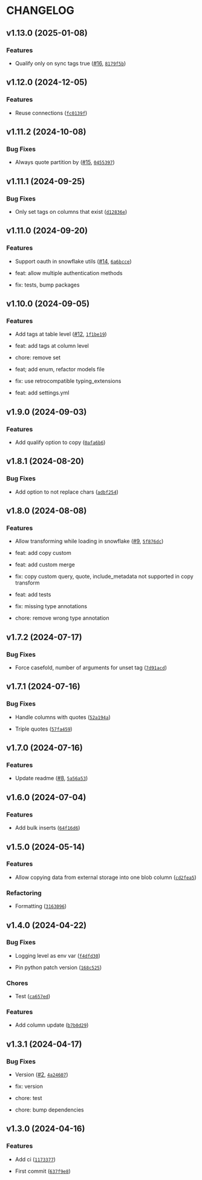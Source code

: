 # CHANGELOG


## v1.13.0 (2025-01-08)

### Features

- Qualify only on sync tags true ([#16](https://github.com/remoteoss/snowflake-utils/pull/16),
  [`8179f5b`](https://github.com/remoteoss/snowflake-utils/commit/8179f5b2735bd9c4b15dc46c91a1ac6eee1af59d))


## v1.12.0 (2024-12-05)

### Features

- Reuse connections
  ([`fc0139f`](https://github.com/remoteoss/snowflake-utils/commit/fc0139f752b2ec74f307cce78f15c10000b865a6))


## v1.11.2 (2024-10-08)

### Bug Fixes

- Always quote partition by ([#15](https://github.com/remoteoss/snowflake-utils/pull/15),
  [`0455397`](https://github.com/remoteoss/snowflake-utils/commit/045539795f358cfe64bf58246b2efa7f028953f2))


## v1.11.1 (2024-09-25)

### Bug Fixes

- Only set tags on columns that exist
  ([`d12836e`](https://github.com/remoteoss/snowflake-utils/commit/d12836e8908c33d7d5680aee23ae6689ce4e5245))


## v1.11.0 (2024-09-20)

### Features

- Support oauth in snowflake utils ([#14](https://github.com/remoteoss/snowflake-utils/pull/14),
  [`6a6bcce`](https://github.com/remoteoss/snowflake-utils/commit/6a6bcce2b59ff775e5aae10109e88862af7b0858))

* feat: allow multiple authentication methods

* fix: tests, bump packages


## v1.10.0 (2024-09-05)

### Features

- Add tags at table level ([#12](https://github.com/remoteoss/snowflake-utils/pull/12),
  [`1f1be19`](https://github.com/remoteoss/snowflake-utils/commit/1f1be19d4316617d8e90601f471ea8d3203c2441))

* feat: add tags at column level

* chore: remove set

* feat; add enum, refactor models file

* fix: use retrocompatible typing_extensions

* feat: add settings.yml


## v1.9.0 (2024-09-03)

### Features

- Add qualify option to copy
  ([`0afa6b6`](https://github.com/remoteoss/snowflake-utils/commit/0afa6b6fae7210109e31ceee0a1e0f5ad93c4070))


## v1.8.1 (2024-08-20)

### Bug Fixes

- Add option to not replace chars
  ([`adbf254`](https://github.com/remoteoss/snowflake-utils/commit/adbf2547a9815e6672eebd7fc6b5c65546e653ca))


## v1.8.0 (2024-08-08)

### Features

- Allow transforming while loading in snowflake
  ([#9](https://github.com/remoteoss/snowflake-utils/pull/9),
  [`5f876dc`](https://github.com/remoteoss/snowflake-utils/commit/5f876dc4424693583f2d1d3f2058f62d49d78f9b))

* feat: add copy custom

* feat: add custom merge

* fix: copy custom query, quote, include_metadata not supported in copy transform

* feat: add tests

* fix: missing type annotations

* chore: remove wrong type annotation


## v1.7.2 (2024-07-17)

### Bug Fixes

- Force casefold, number of arguments for unset tag
  ([`7d91acd`](https://github.com/remoteoss/snowflake-utils/commit/7d91acdec1d2452c8591c919d7a068c063781e1c))


## v1.7.1 (2024-07-16)

### Bug Fixes

- Handle columns with quotes
  ([`52a194a`](https://github.com/remoteoss/snowflake-utils/commit/52a194ae83df20d8c200e7f94b4b8cb0823f2922))

- Triple quotes
  ([`57fa459`](https://github.com/remoteoss/snowflake-utils/commit/57fa459527a2ab84375976f9c705df5176b74d5b))


## v1.7.0 (2024-07-16)

### Features

- Update readme ([#8](https://github.com/remoteoss/snowflake-utils/pull/8),
  [`5a56a53`](https://github.com/remoteoss/snowflake-utils/commit/5a56a532d8728ae602f4059b27557d1e4a4dd7e7))


## v1.6.0 (2024-07-04)

### Features

- Add bulk inserts
  ([`64f16d6`](https://github.com/remoteoss/snowflake-utils/commit/64f16d6d017263020640de751ac3ec07f2c4b9a3))


## v1.5.0 (2024-05-14)

### Features

- Allow copying data from external storage into one blob column
  ([`cd2fea5`](https://github.com/remoteoss/snowflake-utils/commit/cd2fea5bb1f1eb42ef73995838f6e2530f73fbd3))

### Refactoring

- Formatting
  ([`3163096`](https://github.com/remoteoss/snowflake-utils/commit/3163096e64ed5fa7a9517970f20a4c789d0fcae4))


## v1.4.0 (2024-04-22)

### Bug Fixes

- Logging level as env var
  ([`f4dfd30`](https://github.com/remoteoss/snowflake-utils/commit/f4dfd30073f11624b947be6b0fd5d47157ba2318))

- Pin python patch version
  ([`168c525`](https://github.com/remoteoss/snowflake-utils/commit/168c52504f29bf46966d4ffc9e2814df68d4ffff))

### Chores

- Test
  ([`ca657ed`](https://github.com/remoteoss/snowflake-utils/commit/ca657ed26c774f2f1e14692a00b71a419c492d86))

### Features

- Add column update
  ([`b7b0d29`](https://github.com/remoteoss/snowflake-utils/commit/b7b0d294775d2cb24047b1b742516522f5e00c5a))


## v1.3.1 (2024-04-17)

### Bug Fixes

- Version ([#2](https://github.com/remoteoss/snowflake-utils/pull/2),
  [`4a24607`](https://github.com/remoteoss/snowflake-utils/commit/4a2460771b79aaf73e42b0f82b6353cb5ba1dbfe))

* fix: version

* chore: test

* chore: bump dependencies


## v1.3.0 (2024-04-16)

### Features

- Add ci
  ([`1173377`](https://github.com/remoteoss/snowflake-utils/commit/11733778d9a18ff9a9aaad80ac4b77aee99a9b62))

- First commit
  ([`637f9e8`](https://github.com/remoteoss/snowflake-utils/commit/637f9e8bc6837d962cc301975471b35077b7e3e3))
